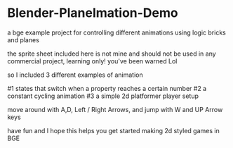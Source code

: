 # Blender-PlaneImation-Demo
a bge example project for controlling different animations using logic bricks and planes

the sprite sheet included here is not mine and should not be used in any commercial project, learning only! you've been warned Lol

so I included 3 different examples of animation

#1 states that switch when a property reaches a certain number
#2 a constant cycling animation
#3 a simple 2d platformer player setup

move around with A,D, Left / Right Arrows, and jump with W and UP Arrow keys

have fun and I hope this helps you get started making 2d styled games in BGE
